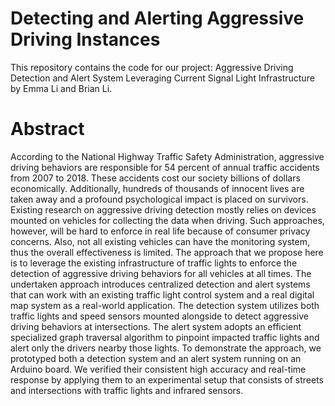 # Detecting and Alerting Aggressive Driving Instances

This repository contains the code for our project: Aggressive Driving Detection and Alert System Leveraging Current Signal Light Infrastructure by Emma Li and Brian Li. 

# Abstract

According to the National Highway Traffic Safety Administration, aggressive driving behaviors are responsible for 54 percent of annual traffic accidents from 2007 to 2018. These accidents cost our society billions of dollars economically. Additionally, hundreds of thousands of innocent lives are taken away and a profound psychological impact is placed on survivors. Existing research on aggressive driving detection mostly relies on devices mounted on vehicles for collecting the data when driving. Such approaches, however, will be hard to enforce in real life because of consumer privacy concerns. Also, not all existing vehicles can have the monitoring system, thus the overall effectiveness is limited. The approach that we propose here is to leverage the existing infrastructure of traffic lights to enforce the detection of aggressive driving behaviors for all vehicles at all times. The undertaken approach introduces centralized detection and alert systems that can work with an existing traffic light control system and a real digital map system as a real-world application. The detection system utilizes both traffic lights and speed sensors mounted alongside to detect aggressive driving behaviors at intersections. The alert system adopts an efficient specialized graph traversal algorithm to pinpoint impacted traffic lights and alert only the drivers nearby those lights. To demonstrate the approach, we prototyped both a detection system and an alert system running on an Arduino board. We verified their consistent high accuracy and real-time response by applying them to an experimental setup that consists of streets and intersections with traffic lights and infrared sensors. 


